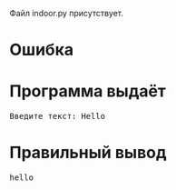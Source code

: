 Файл indoor.py присутствует.
# Ошибка
# Программа выдаёт
<pre>
Введите текст: Hello
</pre>
# Правильный вывод
<pre>hello
</pre>